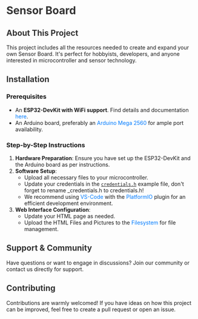 <h1 style="color:#333">Sensor Board</h1>

<h2 style="color:#333">About This Project</h2>
<p>This project includes all the resources needed to create and expand your own Sensor Board. It's perfect for hobbyists, developers, and anyone interested in microcontroller and sensor technology.</p>

<h2 style="color:#333">Installation</h2>
<h3>Prerequisites</h3>
<ul>
    <li>An <strong>ESP32-DevKit with WiFi support</strong>. Find details and documentation <a style="color: #007bff; text-decoration:none;" href="https://www.amazon.de/AZDelivery-ESP32-NodeMCU-Module-Parent/dp/B0BF5NRF8H?th=1">here</a>.</li>
    <li>An Arduino board, preferably an <a style="color: #007bff; text-decoration:none;" href="https://www.amazon.de/Mikrocontroller-ATmega2560-ATMEGA16U2-USB-Kabel-Kompatibel/dp/B01MA5BLQI/ref=sr_1_3?__mk_de_DE=ÅMÅŽÕÑ&crid=1OVJ2F3DOYQMR&keywords=arduino+mega+2560&qid=1701462329&sprefix=arduino+mega+2560%2Caps%2C114&sr=8-3">Arduino Mega 2560</a> for ample port availability.</li>
</ul>

<h3>Step-by-Step Instructions</h3>
<ol>
    <li><strong>Hardware Preparation</strong>: Ensure you have set up the ESP32-DevKit and the Arduino board as per instructions.</li>
    <li><strong>Software Setup</strong>:
        <ul>
            <li>Upload all necessary files to your microcontroller.</li>
            <li>Update your credentials in the <code><a href="./ESP_Tag_d_Offenen_Tuer/include/_credentials.h">credentials.h</a></code> example file, don't forget to rename _credentials.h to credentials.h!</li>
            <li>We recommend using <a style="color: #007bff; text-decoration:none;" href="https://code.visualstudio.com">VS-Code</a> with the <a style="color: #007bff; text-decoration:none;" href="https://platformio.org">PlatformIO</a> plugin for an efficient development environment.</li>
        </ul>
    </li>
    <li><strong>Web Interface Configuration</strong>:
        <ul>
            <li>Update your HTML page as needed.</li>
            <li>Upload the HTML Files and Pictures to the <a style="color: #007bff; text-decoration:none;" href="https://github.com/littlefs-project/littlefs">Filesystem</a> for file management.</li>
        </ul>
    </li>
</ol>
<h2 style="color:#333">Support & Community</h2>
<p>Have questions or want to engage in discussions? Join our community or contact us directly for support.</p>
<h2 style="color:#333">Contributing</h2>
<p>Contributions are warmly welcomed! If you have ideas on how this project can be improved, feel free to create a pull request or open an issue.</p>
